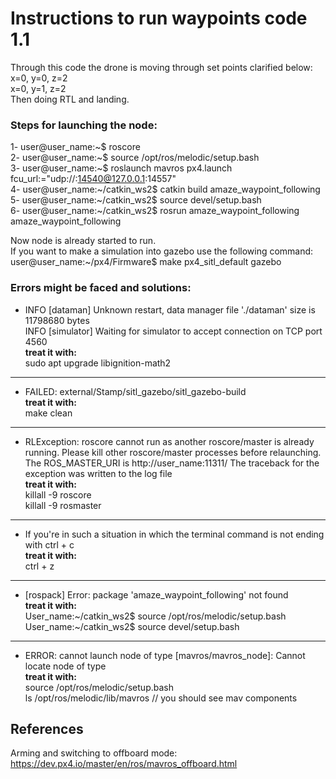 
# Instructions to run waypoints code 1.1  
Through this code the drone is moving through set points clarified below:  
x=0, y=0, z=2  
x=0, y=1, z=2    
Then doing RTL and landing.  

### Steps for launching the node:  
1- user@user_name:~$ roscore  
2- user@user_name:~$ source /opt/ros/melodic/setup.bash  
3- user@user_name:~$ roslaunch mavros px4.launch fcu_url:="udp://:14540@127.0.0.1:14557"  
4- user@user_name:~/catkin_ws2$ catkin build amaze_waypoint_following  
5- user@user_name:~/catkin_ws2$ source devel/setup.bash  
6- user@user_name:~/catkin_ws2$ rosrun amaze_waypoint_following amaze_waypoint_following  

Now node is already started to run.  
If you want to make a simulation into gazebo use the following command:  
user@user_name:~/px4/Firmware$ make px4_sitl_default gazebo  

### Errors might be faced and solutions:  

- INFO [dataman] Unknown restart, data manager file './dataman' size is 11798680 bytes  
INFO [simulator] Waiting for simulator to accept connection on TCP port 4560  
**treat it with:**  
sudo apt upgrade libignition-math2  
----------------------------------------
- FAILED: external/Stamp/sitl_gazebo/sitl_gazebo-build  
**treat it with:**  
make clean  
----------------------------------------
- RLException: roscore cannot run as another roscore/master is already running. Please kill other roscore/master processes before relaunching. The ROS_MASTER_URI is http://user_name:11311/ The traceback for the exception was written to the log file  
**treat it with:**  
killall -9 roscore  
killall -9 rosmaster  
----------------------------------------
- If you're in such a situation in which the terminal command is not ending with ctrl + c  
**treat it with:**  
ctrl + z  
----------------------------------------
- [rospack] Error: package 'amaze_waypoint_following' not found  
**treat it with:**  
User_name:~/catkin_ws2$ source /opt/ros/melodic/setup.bash  
User_name:~/catkin_ws2$ source devel/setup.bash  
----------------------------------------
- ERROR: cannot launch node of type [mavros/mavros_node]: Cannot locate node of type  
**treat it with:**  
source /opt/ros/melodic/setup.bash  
ls /opt/ros/melodic/lib/mavros // you should see mav components



## References

Arming and switching to offboard mode: https://dev.px4.io/master/en/ros/mavros_offboard.html